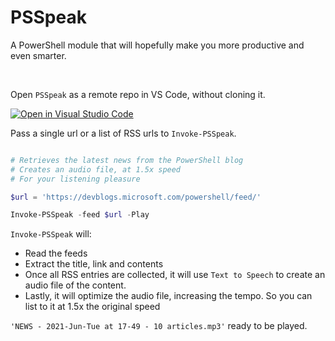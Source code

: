 # PSSpeak

A PowerShell module that will hopefully make you more productive and even smarter.

<br/>

Open `PSSpeak` as a remote repo in VS Code, without cloning it.

[![Open in Visual Studio Code](https://open.vscode.dev/badges/open-in-vscode.svg)](https://open.vscode.dev/dfinke/PSSpeak)


Pass a single url or a list of RSS urls to `Invoke-PSSpeak`. 

```powershell

# Retrieves the latest news from the PowerShell blog
# Creates an audio file, at 1.5x speed
# For your listening pleasure

$url = 'https://devblogs.microsoft.com/powershell/feed/'

Invoke-PSSpeak -feed $url -Play
```

`Invoke-PSSpeak` will:
- Read the feeds
- Extract the title, link and contents
- Once all RSS entries are collected, it will use `Text to Speech` to create an audio file of the content.
- Lastly, it will optimize the audio file, increasing the tempo. So you can list to it at 1.5x the original speed

`'NEWS - 2021-Jun-Tue at 17-49 - 10 articles.mp3'` ready to be played.